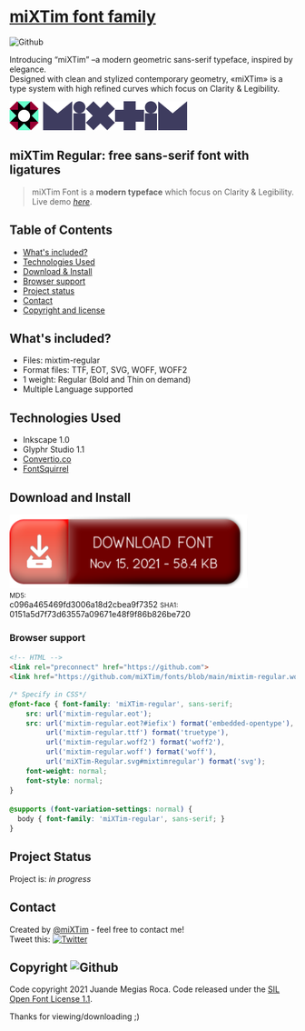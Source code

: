 # [miXTim font family](https://github.com/miXTim)
![Github](https://img.shields.io/github/v/release/mixtim/fonts?logo=miXTim)

Introducing “miXTim” –a modern geometric sans-serif typeface, inspired by elegance.<br>
Designed with clean and stylized contemporary geometry, «miXTim» is a type system with high refined curves which focus on Clarity & Legibility.

<img alt="logotipo" src="./extras/logo.svg" width="313" height="51">


## miXTim Regular: free sans-serif font with ligatures
> miXTim Font is a **modern typeface** which focus on Clarity & Legibility.<br>
> Live demo [_here_](https://mixtim.github.io).

## Table of Contents
* [What's included?](#What's-included?)
* [Technologies Used](#technologies-used)
* [Download & Install](#download-and-install)
* [Browser support](#browser-support)
* [Project status](#project-status)
* [Contact](#contact)
* [Copyright and license](#copyright-and-license)

## What's included?
- Files: mixtim-regular
- Format files: TTF, EOT, SVG, WOFF, WOFF2
- 1 weight: Regular (Bold and Thin on demand)
- Multiple Language supported

## Technologies Used
- Inkscape 1.0
- Glyphr Studio 1.1
- [Convertio.co](https://convertio.co/)
- [FontSquirrel](https://www.fontsquirrel.com/tools/webfont-generator)

## Download and Install
<a href="https://github.com/miXTim/fonts/archive/refs/tags/v1.0.0.zip"><img alt="download font - November 15, 2021 - 122 KB (125.565 bytes)" src="./extras/dl_en.png" width="420" height="130"></a>
<br />
<small>MD5:</small><br />
c096a465469fd3006a18d2cbea9f7352
<small>SHA1:</small><br />
0151a5d7f73d63557a09671e48f9f86b826be720

### Browser support
```html
<!-- HTML -->
<link rel="preconnect" href="https://github.com">
<link href="https://github.com/miXTim/fonts/blob/main/mixtim-regular.woff">
```

```css
/* Specify in CSS*/
@font-face { font-family: 'miXTim-regular', sans-serif;
    src: url('mixtim-regular.eot');
    src: url('mixtim-regular.eot?#iefix') format('embedded-opentype'),
         url('mixtim-regular.ttf') format('truetype'),
         url('mixtim-regular.woff2') format('woff2'),
         url('mixtim-regular.woff') format('woff'),
         url('miXTim-Regular.svg#mixtimregular') format('svg');
    font-weight: normal;
    font-style: normal;
}

@supports (font-variation-settings: normal) {
  body { font-family: 'miXTim-regular', sans-serif; }
}
```

## Project Status
Project is: _in progress_

## Contact
Created by [@miXTim](https://twitter.com/juande4u/) - feel free to contact me!<br />
Tweet this: <a href="https://twitter.com/intent/tweet?text=NEW Font Released! Introducing miXTim Regular, a modern geometric and humanist sans-serif typeface which focus on Clarity and Legibility. Check it out! https%3A%2F%2Fgithub.com%2FmiXTim%2Ffonts" title="Twitter" target="_blank">
  ![Twitter](https://img.shields.io/twitter/url?style=social&url=https%3A%2F%2Fgithub.com%2FmiXTim%2Ffonts)
</a>

## Copyright ![Github](https://img.shields.io/static/v1?label=license&message=SIL&nbsp;1.1&color=orange)
Code copyright 2021 Juande Megias Roca. Code released under the [SIL Open Font License 1.1](https://github.com/miXTim/fonts/blob/main/LICENSE).


Thanks for viewing/downloading ;)

